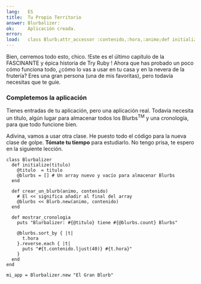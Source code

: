 ```yaml
---
lang:   ES
title:  Tu Propio Territorio
answer: Blurbalizer:
ok:     Aplicación creada.
error:  
load:   class Blurb;attr_accessor :contenido,:hora,:animo;def initialize(animo, contenido="");@hora=Time.now;@contenido=contenido[0..39];@animo=animo;end;end
---
```


Bien, cerremos todo esto, chico. !Este es el último capítulo de la FASCINANTE y épica historia de Try Ruby !
Ahora que has probado un poco cómo funciona todo, ¿cómo lo vas a usar en tu casa y en la nevera de la frutería?
Eres una gran persona (una de mis favoritas), pero todavía necesitas que te guíe.

### Completemos la aplicación
Tienes entradas de tu aplicación, pero una aplicación real.
Todavía necesita un título, algún lugar para almacenar todos los Blurbs<sup>TM</sup> y una cronología, para que todo funcione bien.

Adivina, vamos a usar otra clase. He puesto todo el código para la nueva clase de golpe.
__Tómate tu tiempo__ para estudiarlo.
No tengo prisa, te espero en la siguiente lección.

    class Blurbalizer
      def initialize(titulo)
        @titulo  = titulo
        @blurbs = [] # Un array nuevo y vacío para almacenar Blurbs
      end
      
      def crear_un_blurb(animo, contenido)
        # El << significa añadir al final del array
        @blurbs << Blurb.new(animo, contenido)
      end
      
      def mostrar_cronologia
        puts "Blurbalizer: #{@titulo} tiene #{@blurbs.count} Blurbs"
        
        @blurbs.sort_by { |t|
          t.hora
        }.reverse.each { |t|
          puts "#{t.contenido.ljust(40)} #{t.hora}"
        }
      end
    end
    
    mi_app = Blurbalizer.new "El Gran Blurb"
